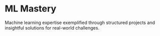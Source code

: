 # ML Mastery
 Machine learning expertise exemplified through structured projects and insightful solutions for real-world challenges.
